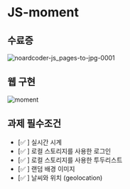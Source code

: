 # JS-moment

## 수료증 
![noardcoder-js_pages-to-jpg-0001](https://user-images.githubusercontent.com/104378330/189536759-a88e6db0-7155-4036-8318-00f8bfb3dfc7.jpg)


## 웹 구현

![moment](https://user-images.githubusercontent.com/104378330/189542221-f88765be-495f-4f36-803a-b3795510e07e.gif)


## 과제 필수조건

- [:white_check_mark: ] 실시간 시계
- [:white_check_mark: ] 로컬 스토리지를 사용한 로그인
- [:white_check_mark: ] 로컬 스토리지를 사용한 투두리스트
- [:white_check_mark: ] 랜덤 배경 이미지
- [:white_check_mark: ] 날씨와 위치 (geolocation)

